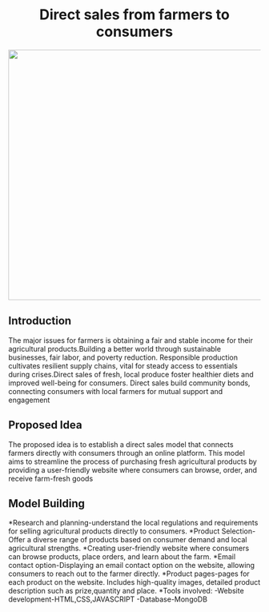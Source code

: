 <h1 align="center"> Direct sales from farmers to consumers </h1> 
<p align="center">
        <img src="https://github.com/swetha2411/Farm2Fork/edit/main/public/images/apple.jpg" width="800" height="500" >
</p>

<h2>Introduction</h2>
<p>The major issues for farmers is obtaining a fair and stable income for their  agricultural products.Building a better world through sustainable businesses, fair labor, and poverty reduction. Responsible production cultivates resilient supply chains, vital for steady access to essentials during crises.Direct sales of fresh, local produce foster healthier diets and improved well-being for consumers. Direct sales build community bonds, connecting consumers with local farmers for mutual support and engagement</p>

<h2>Proposed Idea</h2>
<p>The proposed idea is to establish a direct sales model that connects farmers directly with consumers through an online platform. This model aims to streamline the process of purchasing fresh agricultural products by providing a user-friendly website where consumers can browse, order, and receive farm-fresh goods</p>

<h2>Model Building</h2>
<p>
*Research and planning-understand the local regulations and requirements for selling agricultural products directly to consumers.
*Product Selection- Offer a diverse range of products based on consumer demand and local agricultural strengths.
*Creating user-friendly website where consumers can browse products, place orders, and learn about the farm.
*Email contact option-Displaying an email contact option on the website, allowing consumers to reach out to the farmer directly.
*Product pages-pages for each product on the website. Includes high-quality images, detailed product description such as prize,quantity and place.
*Tools involved:
        -Website development-HTML,CSS,JAVASCRIPT
        -Database-MongoDB
</p>

